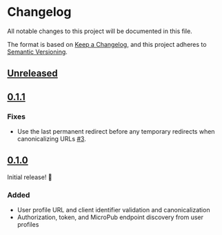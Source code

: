 # Changelog
All notable changes to this project will be documented in this file.

The format is based on [Keep a Changelog](https://keepachangelog.com/en/1.0.0/), and this project adheres to [Semantic Versioning](https://semver.org/spec/v2.0.0.html).

## [Unreleased]

## [0.1.1]

### Fixes

* Use the last permanent redirect before any temporary redirects when canonicalizing URLs [#3](https://github.com/craftyphotons/indieauth_discovery/issues/3).

## [0.1.0]

Initial release! :tada:

### Added

* User profile URL and client identifier validation and canonicalization
* Authorization, token, and MicroPub endpoint discovery from user profiles

[Unreleased]: https://github.com/craftyphotons/indieauth_discovery/compare/v0.1.0...HEAD
[0.1.1]: https://github.com/craftyphotons/indieauth_discovery/releases/tag/v0.1.1
[0.1.0]: https://github.com/craftyphotons/indieauth_discovery/releases/tag/v0.1.0
